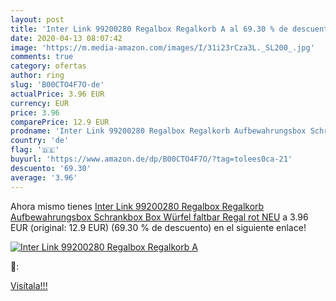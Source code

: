 ```yaml
---
layout: post
title: 'Inter Link 99200280 Regalbox Regalkorb A al 69.30 % de descuento'
date: 2020-04-13 08:07:42
image: 'https://m.media-amazon.com/images/I/31i23rCza3L._SL200_.jpg'
comments: true
category: ofertas
author: ring
slug: 'B00CTO4F7O-de'
actualPrice: 3.96 EUR
currency: EUR
price: 3.96
comparePrice: 12.9 EUR
prodname: 'Inter Link 99200280 Regalbox Regalkorb Aufbewahrungsbox Schrankbox Box Würfel faltbar Regal rot NEU'
country: 'de'
flag: '🇩🇪'
buyurl: 'https://www.amazon.de/dp/B00CTO4F7O/?tag=tolees0ca-21'
descuento: '69.30'
average: '3.96'
---
```


Ahora mismo tienes [Inter Link 99200280 Regalbox Regalkorb Aufbewahrungsbox Schrankbox Box Würfel faltbar Regal rot NEU](https://www.amazon.de/dp/B00CTO4F7O/?tag=tolees0ca-21) a 3.96 EUR (original: 12.9 EUR) (69.30 %  de descuento) en el siguiente enlace!

[![Inter Link 99200280 Regalbox Regalkorb A](https://m.media-amazon.com/images/I/31i23rCza3L._SL200_.jpg)](https://www.amazon.de/dp/B00CTO4F7O/?tag=tolees0ca-21)

🔎:


[Visítala!!!](https://www.amazon.de/dp/B00CTO4F7O/?tag=tolees0ca-21)

